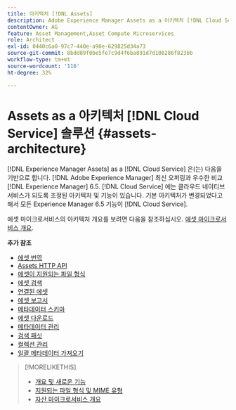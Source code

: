 ```yaml
---
title: 아키텍처 [!DNL Assets]
description: Adobe Experience Manager Assets as a 아키텍처 [!DNL Cloud Service]
contentOwner: AG
feature: Asset Management,Asset Compute Microservices
role: Architect
exl-id: 0440c6a0-97c7-440e-a96e-629825d34a73
source-git-commit: 8bdd89f0be5fe7c9d4f6ba891d7d108286f823bb
workflow-type: tm+mt
source-wordcount: '116'
ht-degree: 32%

---
```


# Assets as a 아키텍처 [!DNL Cloud Service] 솔루션 {#assets-architecture}

[!DNL Experience Manager Assets] as a [!DNL Cloud Service] 은(는) 다음을 기반으로 합니다. [!DNL Adobe Experience Manager] 최신 오퍼링과 우수한 비교 [!DNL Experience Manager] 6.5. [!DNL Cloud Service] 에는 클라우드 네이티브 서비스가 되도록 조정된 아키텍처 및 기능이 있습니다. 기본 아키텍처가 변경되었다고 해서 모든 Experience Manager 6.5 기능이 [!DNL Cloud Service].

에셋 마이크로서비스의 아키텍처 개요를 보려면 다음을 참조하십시오. [에셋 마이크로서비스 개요](asset-microservices-overview.md#asset-microservices-architecture).

**추가 참조**

* [에셋 번역](translate-assets.md)
* [Assets HTTP API](mac-api-assets.md)
* [에셋이 지원되는 파일 형식](file-format-support.md)
* [에셋 검색](search-assets.md)
* [연결된 에셋](use-assets-across-connected-assets-instances.md)
* [에셋 보고서](asset-reports.md)
* [메타데이터 스키마](metadata-schemas.md)
* [에셋 다운로드](download-assets-from-aem.md)
* [메타데이터 관리](manage-metadata.md)
* [검색 패싯](search-facets.md)
* [컬렉션 관리](manage-collections.md)
* [일괄 메타데이터 가져오기](metadata-import-export.md)

>[!MORELIKETHIS]
>
>* [개요 및 새로운 기능](/help/assets/overview.md)
>* [지원되는 파일 형식 및 MIME 유형](file-format-support.md)
>* [자산 마이크로서비스 개요](asset-microservices-overview.md)

